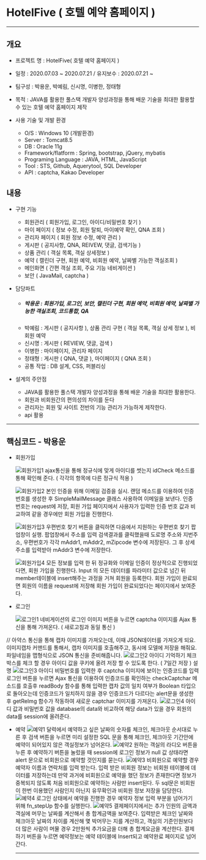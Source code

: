 # HotelFive ( 호텔 예약 홈페이지 ) 
-----------
## 개요
+ 프로젝트 명 : HotelFive( 호텔 예약 홈페이지 )

+ 일정 : 2020.07.03 ~ 2020.07.21 / 유지보수 : 2020.07.21 ~

+ 팀구성 : 박용운, 박예림, 신시명, 이병한, 정태형 

+ 목적 : JAVA를 활용한 풀스택 개발자 양성과정을 통해 배운 기술을 최대한 활용할 수 있는 호텔 예약 홈페이지 제작

+ 사용 기술 및 개발 환경

  - O/S : Windows 10 (개발환경)
  - Server : Tomcat8.5
  - DB : Oracle 11g
  - Framework/flatform : Spring, bootstrap, jQuery, mybatis
  - Programing Language : JAVA, HTML, JavaScript
  - Tool : STS, Github, Aquerytool, SQL Developer
  - API : captcha, Kakao Developer
  
## 내용 

+ 구현 기능 
 
  - 회원관리 ( 회원가입, 로그인, 아이디/비밀번호 찾기 )
  - 마이 페이지 ( 정보 수정, 회원 탈퇴, 마이예약 확인, QNA 조회 )
  - 관리자 페이지 ( 회원 정보 수정, 예약 관리 )
  - 게시판 ( 공지사항, QNA, REIVEW, 댓글, 검색기능 ) 
  - 상품 관리 ( 객실 목록, 객실 상세정보 )
  - 예약 ( 캘린더 구현, 회원 예약, 비회원 예약, 날짜별 가능한 객실조회 )
  - 메인화면 ( 간편 객실 조회, 주요 기능 네비게이션 ) 
  - 보안 ( JavaMail, captcha ) 
  
+ 담당파트 
  
  - <h5>박용운 : 회원가입, 로그인, 보안, 캘린더 구현, 회원 예약, 비회원 예약, 날짜별 가능한 객실조회, 코드통합, QA </h5>
  - 박예림 : 게시판 ( 공지사항 ), 상품 관리 구현 ( 객실 목록, 객실 상세 정보 ), 비회원 예약 
  - 신시명 : 게시판 ( REVIEW, 댓글, 검색 )
  - 이병한 : 마이페이지, 관리자 페이지
  - 정태형 : 게시판 ( QNA, 댓글 ), 마이페이지 ( QNA 조회 )
  - 공통 작업 : DB 설계, CSS, 퍼블리싱 
  
+ 설계의 주안점
   
  - JAVA를 활용한 풀스택 개발자 양성과정을 통해 배운 기술을 최대한 활용한다.
  - 회원과 비회원간의 편의성의 차이를 둔다
  - 관리자는 회원 및 사이트 전반의 기능 관리가 가능하게 제작한다.
  - api 활용 
   
-----------
## 핵심코드 - 박용운
+ 회원가입

   ![회원가입1](https://user-images.githubusercontent.com/67767127/105963025-d4340400-60c3-11eb-96fb-f76083812681.PNG)
   ajax통신을 통해 정규식에 맞게 아이디를 썻는지 idCheck 메소드를 통해 확인해 준다. ( 각각의 항목에 다른 정규식 적용 )
   
   ![회원가입2](https://user-images.githubusercontent.com/67767127/105963716-ad2a0200-60c4-11eb-85eb-4659ef50edfa.PNG)
   본인 인증을 위해 이메일 검증을 실시. 랜덤 메소드를 이용하여 인증 번호를 생성한 후 SimpleMailMessage 클래스 사용하여 이메일을 보낸다. 
   인증 번호는 request에 저장, 회원 가입 페이지에서 사용자가 입력한 인증 번호 값과 비교하여 같을 경우에만 회원 가입을 진행한다.
   
  ![회원가입3](https://user-images.githubusercontent.com/67767127/105966870-8c63ab80-60c8-11eb-835a-7f5204fbc66e.PNG)
   우편번호 찾기 버튼을 클릭하면 다음에서 지원하는 우편번호 찾기 팝업창이 실행. 팝업창에서 주소를 입력 검색결과를 클릭했을때 도로명 주소와 지번주소, 우편번호가 각각 mAddr1, mAddr2, mZipcode 변수에 저장된다. 그 후 상세주소를 입력받아 mAddr3 변수에 저장한다. 
   
  ![회원가입4](https://user-images.githubusercontent.com/67767127/105966878-8e2d6f00-60c8-11eb-96bb-4e1f5ac4fdac.PNG)
  모든 정보를 입력 한 뒤 정규화와 이메일 인증이 정상적으로 진행되었다면, 회원 가입을 진행한다.
  Input 의 모든 데이터를 파라미터 값으로 넘긴 뒤 member테이블에 insert해주는 과정을 거쳐 회원을 등록한다. 회원 가입이 완료되면 회원의 이름을 request에 저장해 회원 가입이 완료되었다는 페이지에서 보여준다.

+ 로그인

  ![로그인1](https://user-images.githubusercontent.com/67767127/105966890-8f5e9c00-60c8-11eb-9092-71bcc498e9ce.PNG)
  네비게이션의 로그인 이미지 버튼을 누르면 captcha 이미지를 Ajax 통신을 통해 가져온다. ( 새로고침과 동일 통신 ) 

// 아약스 통신을 통해 캡차 이미지를 가져오는데, 이때 JSON데이터를 가져오게 되요. 이미지캡차 커맨드를 통해서, 캡차 이미지를 호출해주고, 동시에 모델에 저장을 해줘요. 파일네임을 맵형식으로 JSON 통신을 준비해줍니다.
  ![로그인2](https://user-images.githubusercontent.com/67767127/105966893-908fc900-60c8-11eb-862a-09f757595675.PNG)
  아이디 기억하기 체크박스를 체크 할 경우 아이디 값을 쿠키에 올려 저장 할 수 있도록 한다. ( 7일간 저장 )
  설명
  ![로그인3](https://user-images.githubusercontent.com/67767127/105966899-92598c80-60c8-11eb-9108-4851e93813d2.PNG)
  아이디 비밀번호를 입력한 후 captcha 이미지에 보이는 인증코드를 입력 로그인 버튼을 누르면 Ajax 통신을 이용하여 인증코드를 확인하는 checkCaptchar 메소드를 호출후 readBody 함수를 통해 입력한 캡차 값의 일치 여부가 Boolean 타입으로 돌아오는데 인증코드가 일치하지 않을 경우 인증코드가 다르다는 alert문을 생성한 후 getReImg 함수가 작동하여 새로운 captchar 이미지를 가져온다. 
  ![로그인4](https://user-images.githubusercontent.com/67767127/105971685-2548f580-60ce-11eb-9ccc-6b22eaf1437b.PNG)
  아이디 값과 비밀번호 값을 database의 data와 비교하여 해당 data가 있을 경우 회원의 data를 session에 올려준다. 

+ 예약 
  ![예약1](https://user-images.githubusercontent.com/67767127/105971270-ad7acb00-60cd-11eb-9a9d-5e5251d639d5.PNG)
  달력에서 예약하고 싶은 날짜의 숫자를 체크인, 체크아웃 순서대로 누른 후 검색 버튼을 누르면 미리 설정한 SQL 문을 통해 체크인, 체크아웃 기간안에 예약이 되어있지 않은 객실정보가 넘어온다. 
  ![예약2](https://user-images.githubusercontent.com/67767127/105971275-aeabf800-60cd-11eb-84c2-7965e13743f2.PNG)
  원하는 객실의 라디오 버튼을 누른 후 예약하기 버튼을 눌렀을 때 session에 로그인 정보가 null 값 상태라면 alert 문으로 비회원으로 예약할 것인지를 묻는다. 
  ![예약3](https://user-images.githubusercontent.com/67767127/105971277-af448e80-60cd-11eb-90fe-befb369b0af7.PNG)
  비회원으로 예약할 경우 예약자 이름과 연락처를 입력 받는다. 입력 받은 비회원 정보는 비회원 테이블에 데이터를 저장하는데 만약 과거에 비회원으로 예약을 했던 정보가 존재한다면 정보가 중복되지 않도록 처음 비회원으로 예약하는 사람만 insert된다. 두 sql문은 비회원이 한번 이용했던 사람인지 아닌지 유무확인과 비회원 정보 저장을 담당한다.  
  ![예약4](https://user-images.githubusercontent.com/67767127/105971280-afdd2500-60cd-11eb-87e0-8dddb85ddbb5.PNG)
  로그인 상태에서 예약을 진행한 경우 예약자 정보 입력 부분을 넘어가기 위해 fn_stepUp 함수를 실행한다. 
  ![예약5](https://user-images.githubusercontent.com/67767127/105971283-afdd2500-60cd-11eb-8e3a-6b288bb325cc.PNG)
  결제페이지에서는 추가 인원의 금액과 객실에 머무는 날짜를 계산해서 총 합계금액을 보여준다.
입력받은 체크인 날짜와 체크아웃 날짜의 차이를 계산해 몇 박머무는 지를 계산하고, 객실의 기준인원보다 더 많은 사람이 머물 경우 2만원씩 추가요금을 더해 총 합계요금을 계산한다.
결제하기 버튼을 누르면 예약정보는 예약 테이블에 Insert되고 예약완료 페이지로 넘어간다.

  -----------
